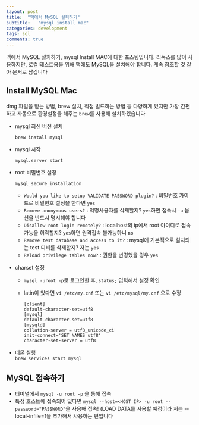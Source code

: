 ```yaml
---
layout: post
title:  "맥에서 MySQL 설치하기"
subtitle:   "mysql install mac"
categories: development
tags: sql
comments: true
---
```

맥에서 MySQL 설치하기, mysql Install MAC에 대한 포스팅입니다. 리눅스를 많이 사용하지만, 로컬 테스트용을 위해 맥에도 MySQL을 설치해야 합니다. 계속 참조할 것 같아 문서로 남깁니다

## Install MySQL Mac
dmg 파일을 받는 방법, brew 설치, 직접 빌드하는 방법 등 다양하게 있지만 가장 간편하고 자동으로 환경설정을 해주는 ```brew```를 사용해 설치하겠습니다

- mysql 최신 버전 설치  
	```
	brew install mysql
	```

- mysql 시작  
	```
	mysql.server start
	```

- root 비밀번호 설정  
	```
	mysql_secure_installation
	```
	
	- ```Would you like to setup VALIDATE PASSWORD plugin?``` : 비밀번호 가이드로 비밀번호 설정을 한다면 ```yes```  
	- ```Remove anonymous users?``` : 익명사용자를 삭제할지? ```yes```하면 접속시 ```-u``` 옵션을 반드시 명시해야 합니다  
	- ```Disallow root login remotely?``` : localhost외 ip에서 root 아이디로 접속가능을 허락할지? ```yes```하면 원격접속 불가능하니 ```no```  
	- ```Remove test database and access to it?``` : mysql에 기본적으로 설치되는 test 디비를 삭제할지? 저는 ```yes```
	- ```Reload privilege tables now?``` : 권한을 변경했을 경우 ```yes```
- charset 설정  
	- ```mysql -uroot -p```로 로그인한 후, ```status;``` 입력해서 설정 확인
	- latin이 있다면 ```vi /etc/my.cnf``` 또는 ```vi /etc/mysql/my.cnf``` 으로 수정
	
		```
		[client]
		default-character-set=utf8  
		[mysql]
		default-character-set=utf8  
		[mysqld]
		collation-server = utf8_unicode_ci
		init-connect='SET NAMES utf8'
		character-set-server = utf8
		```

- 데몬 실행  
	```brew services start mysql```
	
	
## MySQL 접속하기
- 터미널에서 ```mysql -u root -p```	을 통해 접속
- 특정 호스트에 접속되어 있다면 ```mysql --host=<HOST IP> -u root --password="PASSWORD"```을 사용해 접속! (LOAD DATA를 사용할 예정이라 저는 --local-infile=1을 추가해서 사용하는 편입니다

